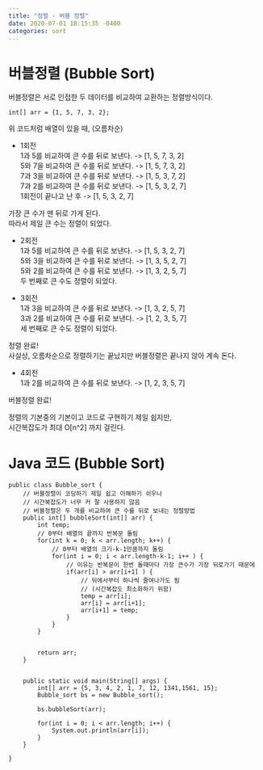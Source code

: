 ```yaml
---
title: "정렬 - 버블 정렬"
date: 2020-07-01 18:15:35 -0400
categories: sort
---
```


# 버블정렬 (Bubble Sort)  
버블정렬은 서로 인접한 두 데이터를 비교하여 교환하는 정렬방식이다.  
```
int[] arr = {1, 5, 7, 3, 2};
```
위 코드처럼 배열이 있을 때, (오름차순)
- 1회전  
1과 5를 비교하여 큰 수를 뒤로 보낸다. -> [1, 5, 7, 3, 2]  
5와 7을 비교하여 큰 수를 뒤로 보낸다. -> [1, 5, 7, 3, 2]  
7과 3을 비교하여 큰 수를 뒤로 보낸다. -> [1, 5, 3, 7, 2]  
7과 2를 비교하여 큰 수를 뒤로 보낸다. -> [1, 5, 3, 2, 7]  
1회전이 끝나고 난 후 -> [1, 5, 3, 2, 7]  
  
가장 큰 수가 맨 뒤로 가게 된다.  
따라서 제일 큰 수는 정렬이 되었다.  

- 2회전  
1과 5를 비교하여 큰 수를 뒤로 보낸다. -> [1, 5, 3, 2, 7]  
5와 3을 비교하여 큰 수를 뒤로 보낸다. -> [1, 3, 5, 2, 7]  
5와 2를 비교하여 큰 수를 뒤로 보낸다. -> [1, 3, 2, 5, 7]  
두 번째로 큰 수도 정렬이 되었다.

- 3회전  
1과 3을 비교하여 큰 수를 뒤로 보낸다. -> [1, 3, 2, 5, 7]  
3과 2를 비교하여 큰 수를 뒤로 보낸다. -> [1, 2, 3, 5, 7]  
세 번째로 큰 수도 정렬이 되었다.  
  
정렬 완료!  
사실상, 오름차순으로 정렬하기는 끝났지만 버블정렬은 끝나지 않아 계속 돈다.  
  
- 4회전  
1과 2를 비교하여 큰 수를 뒤로 보낸다. -> [1, 2, 3, 5, 7]  
  
버블정렬 완료!  

정렬의 기본중의 기본이고 코드로 구현하기 제일 쉽지만,  
시간복잡도가 최대 O[n^2] 까지 걸린다.  


# Java 코드 (Bubble Sort)
```
public class Bubble_sort {
	// 버블정렬이 코딩하기 제일 쉽고 이해하기 쉬우나 
	// 시간복잡도가 너무 커 잘 사용하지 않음
	// 버블정렬은 두 개를 비교하여 큰 수를 뒤로 보내는 정렬방법
	public int[] bubbleSort(int[] arr) {
		int temp;
		// 0부터 배열의 끝까지 반복문 돌림
		for(int k = 0; k < arr.length; k++) {	
			// 0부터 배열의 크기-k-1만큼까지 돌림
			for(int i = 0; i < arr.length-k-1; i++ ) {	
				// 이유는 반복문이 한번 돌때마다 가장 큰수가 가장 뒤로가기 때문에 
				if(arr[i] > arr[i+1] ) {	
					// 뒤에서부터 하나씩 줄여나가도 됨
					// (시간복잡도 최소화하기 위함)
					temp = arr[i];						
					arr[i] = arr[i+1];
					arr[i+1] = temp;
				}
			}
		}
		
		
		return arr;
	}
	
	
	public static void main(String[] args) {
		int[] arr = {5, 3, 4, 2, 1, 7, 12, 1341,1561, 15};
		Bubble_sort bs = new Bubble_sort();
		
		bs.bubbleSort(arr);
		
		for(int i = 0; i < arr.length; i++) {
			System.out.println(arr[i]);
		}
	}

}
```








